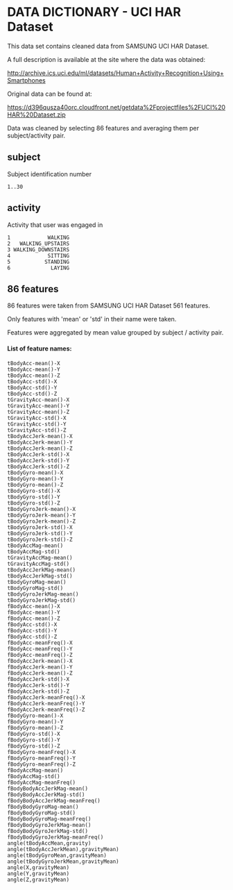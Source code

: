 DATA DICTIONARY - UCI HAR Dataset
=================================

This data set contains cleaned data from SAMSUNG UCI HAR Dataset.

A full description is available at the site where the data was obtained:

http://archive.ics.uci.edu/ml/datasets/Human+Activity+Recognition+Using+Smartphones

Original data can be found at:

https://d396qusza40orc.cloudfront.net/getdata%2Fprojectfiles%2FUCI%20HAR%20Dataset.zip

Data was cleaned by selecting 86 features and averaging them per subject/activity pair.


subject
-------
Subject identification number

    1..30

activity
--------
Activity that user was engaged in

    1            WALKING
    2   WALKING_UPSTAIRS
    3 WALKING_DOWNSTAIRS
    4            SITTING
    5           STANDING
    6             LAYING

86 features
-----------
86 features were taken from SAMSUNG UCI HAR Dataset 561 features.

Only features with 'mean' or 'std' in their name were taken.

Features were aggregated by mean value grouped by subject / activity pair.

#### List of feature names:

    tBodyAcc-mean()-X
    tBodyAcc-mean()-Y
    tBodyAcc-mean()-Z
    tBodyAcc-std()-X
    tBodyAcc-std()-Y
    tBodyAcc-std()-Z
    tGravityAcc-mean()-X
    tGravityAcc-mean()-Y
    tGravityAcc-mean()-Z
    tGravityAcc-std()-X
    tGravityAcc-std()-Y
    tGravityAcc-std()-Z
    tBodyAccJerk-mean()-X
    tBodyAccJerk-mean()-Y
    tBodyAccJerk-mean()-Z
    tBodyAccJerk-std()-X
    tBodyAccJerk-std()-Y
    tBodyAccJerk-std()-Z
    tBodyGyro-mean()-X
    tBodyGyro-mean()-Y
    tBodyGyro-mean()-Z
    tBodyGyro-std()-X
    tBodyGyro-std()-Y
    tBodyGyro-std()-Z
    tBodyGyroJerk-mean()-X
    tBodyGyroJerk-mean()-Y
    tBodyGyroJerk-mean()-Z
    tBodyGyroJerk-std()-X
    tBodyGyroJerk-std()-Y
    tBodyGyroJerk-std()-Z
    tBodyAccMag-mean()
    tBodyAccMag-std()
    tGravityAccMag-mean()
    tGravityAccMag-std()
    tBodyAccJerkMag-mean()
    tBodyAccJerkMag-std()
    tBodyGyroMag-mean()
    tBodyGyroMag-std()
    tBodyGyroJerkMag-mean()
    tBodyGyroJerkMag-std()
    fBodyAcc-mean()-X
    fBodyAcc-mean()-Y
    fBodyAcc-mean()-Z
    fBodyAcc-std()-X
    fBodyAcc-std()-Y
    fBodyAcc-std()-Z
    fBodyAcc-meanFreq()-X
    fBodyAcc-meanFreq()-Y
    fBodyAcc-meanFreq()-Z
    fBodyAccJerk-mean()-X
    fBodyAccJerk-mean()-Y
    fBodyAccJerk-mean()-Z
    fBodyAccJerk-std()-X
    fBodyAccJerk-std()-Y
    fBodyAccJerk-std()-Z
    fBodyAccJerk-meanFreq()-X
    fBodyAccJerk-meanFreq()-Y
    fBodyAccJerk-meanFreq()-Z
    fBodyGyro-mean()-X
    fBodyGyro-mean()-Y
    fBodyGyro-mean()-Z
    fBodyGyro-std()-X
    fBodyGyro-std()-Y
    fBodyGyro-std()-Z
    fBodyGyro-meanFreq()-X
    fBodyGyro-meanFreq()-Y
    fBodyGyro-meanFreq()-Z
    fBodyAccMag-mean()
    fBodyAccMag-std()
    fBodyAccMag-meanFreq()
    fBodyBodyAccJerkMag-mean()
    fBodyBodyAccJerkMag-std()
    fBodyBodyAccJerkMag-meanFreq()
    fBodyBodyGyroMag-mean()
    fBodyBodyGyroMag-std()
    fBodyBodyGyroMag-meanFreq()
    fBodyBodyGyroJerkMag-mean()
    fBodyBodyGyroJerkMag-std()
    fBodyBodyGyroJerkMag-meanFreq()
    angle(tBodyAccMean,gravity)
    angle(tBodyAccJerkMean),gravityMean)
    angle(tBodyGyroMean,gravityMean)
    angle(tBodyGyroJerkMean,gravityMean)
    angle(X,gravityMean)
    angle(Y,gravityMean)
    angle(Z,gravityMean)

